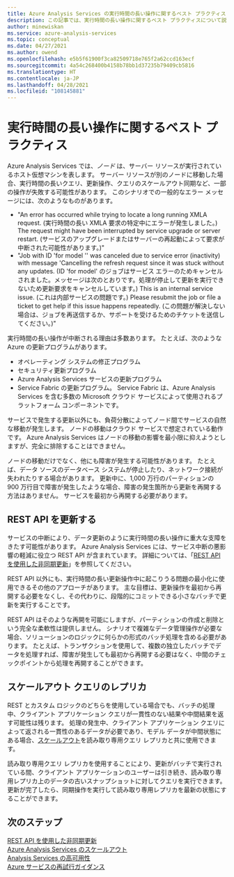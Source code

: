 ```yaml
---
title: Azure Analysis Services の実行時間の長い操作に関するベスト プラクティス | Microsoft Docs
description: この記事では、実行時間の長い操作に関するベスト プラクティスについて説明します。
author: minewiskan
ms.service: azure-analysis-services
ms.topic: conceptual
ms.date: 04/27/2021
ms.author: owend
ms.openlocfilehash: e5b5f61900f3ca82509718e765f2a62ccd163ecf
ms.sourcegitcommit: 4a54c268400b4158b78bb1d37235b79409cb5816
ms.translationtype: HT
ms.contentlocale: ja-JP
ms.lasthandoff: 04/28/2021
ms.locfileid: "108145881"
---
```

# <a name="best-practices-for-long-running-operations"></a>実行時間の長い操作に関するベスト プラクティス

Azure Analysis Services では、*ノード* は、サーバー リソースが実行されているホスト仮想マシンを表します。 サーバー リソースが別のノードに移動した場合、実行時間の長いクエリ、更新操作、クエリのスケールアウト同期など、一部の操作が失敗する可能性があります。 このシナリオでの一般的なエラー メッセージには、次のようなものがあります。

- "An error has occurred while trying to locate a long running XMLA request. (実行時間の長い XMLA 要求の特定中にエラーが発生しました。) The request might have been interrupted by service upgrade or server restart. (サービスのアップグレードまたはサーバーの再起動によって要求が中断された可能性があります。)"
- "Job with ID '<guid>for model '<database>' was canceled due to service error (inactivity) with message 'Cancelling the refresh request since it was stuck without any updates. (ID 'for model' のジョブはサービス エラーのためキャンセルされました。メッセージは次のとおりです。処理が停止して更新を実行できないため更新要求をキャンセルしています。) This is an internal service issue. (これは内部サービスの問題です。) Please resubmit the job or file a ticket to get help if this issue happens repeatedly. (この問題が解決しない場合は、ジョブを再送信するか、サポートを受けるためのチケットを送信してください。)"

実行時間の長い操作が中断される理由は多数あります。 たとえば、次のような Azure の更新プログラムがあります。 
- オペレーティング システムの修正プログラム 
- セキュリティ更新プログラム
- Azure Analysis Services サービスの更新プログラム
- Service Fabric の更新プログラム。 Service Fabric は、Azure Analysis Services を含む多数の Microsoft クラウド サービスによって使用されるプラットフォーム コンポーネントです。

サービスで発生する更新以外にも、負荷分散によってノード間でサービスの自然な移動が発生します。 ノードの移動はクラウド サービスで想定されている動作です。 Azure Analysis Services はノードの移動の影響を最小限に抑えようとしますが、完全に排除することはできません。 

ノードの移動だけでなく、他にも障害が発生する可能性があります。 たとえば、データ ソースのデータベース システムが停止したり、ネットワーク接続が失われたりする場合があります。 更新中に、1,000 万行のパーティションの 900 万行目で障害が発生したような場合、障害の発生箇所から更新を再開する方法はありません。 サービスを最初から再開する必要があります。 

## <a name="refresh-rest-api"></a>REST API を更新する

サービスの中断により、データ更新のように実行時間の長い操作に重大な支障をきたす可能性があります。 Azure Analysis Services には、サービス中断の悪影響の軽減に役立つ REST API が含まれています。 詳細については、「[REST API を使用した非同期更新](analysis-services-async-refresh.md)」を参照してください。
 
REST API 以外にも、実行時間の長い更新操作中に起こりうる問題の最小化に使用できるその他のアプローチがあります。 主な目標は、更新操作を最初から再開する必要をなくし、その代わりに、段階的にコミットできる小さなバッチで更新を実行することです。 
 
REST API はそのような再開を可能にしますが、パーティションの作成と削除という完全な柔軟性は提供しません。 シナリオで複雑なデータ管理操作が必要な場合、ソリューションのロジックに何らかの形式のバッチ処理を含める必要があります。 たとえば、トランザクションを使用して、複数の独立したバッチでデータを処理すれば、障害が発生しても最初から再開する必要はなく、中間のチェックポイントから処理を再開することができます。 
 
## <a name="scale-out-query-replicas"></a>スケールアウト クエリのレプリカ

REST とカスタム ロジックのどちらを使用している場合でも、バッチの処理中、クライアント アプリケーション クエリが一貫性のない結果や中間結果を返す可能性は残ります。 処理の発生中、クライアント アプリケーション クエリによって返される一貫性のあるデータが必要であり、モデル データが中間状態にある場合、[スケールアウト](analysis-services-scale-out.md)を読み取り専用クエリ レプリカと共に使用できます。

読み取り専用クエリ レプリカを使用することにより、更新がバッチで実行されている間、クライアント アプリケーションのユーザーは引き続き、読み取り専用レプリカ上のデータの古いスナップショットに対してクエリを実行できます。 更新が完了したら、同期操作を実行して読み取り専用レプリカを最新の状態にすることができます。


## <a name="next-steps"></a>次のステップ

[REST API を使用した非同期更新](analysis-services-async-refresh.md)  
[Azure Analysis Services のスケールアウト](analysis-services-scale-out.md)  
[Analysis Services の高可用性](analysis-services-bcdr.md)  
[Azure サービスの再試行ガイダンス](/azure/architecture/best-practices/retry-service-specific)